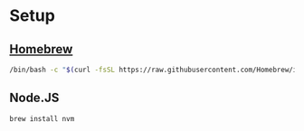 # Setup

## [Homebrew](https://brew.sh/)
``` sh
/bin/bash -c "$(curl -fsSL https://raw.githubusercontent.com/Homebrew/install/HEAD/install.sh)"
```

## Node.JS

``` sh
brew install nvm
```
